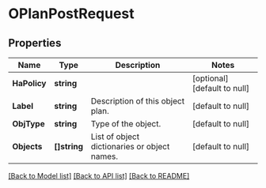 # OPlanPostRequest

## Properties
Name | Type | Description | Notes
------------ | ------------- | ------------- | -------------
**HaPolicy** | **string** |  | [optional] [default to null]
**Label** | **string** | Description of this object plan. | [default to null]
**ObjType** | **string** | Type of the object. | [default to null]
**Objects** | **[]string** | List of object dictionaries or object names. | [default to null]

[[Back to Model list]](../README.md#documentation-for-models) [[Back to API list]](../README.md#documentation-for-api-endpoints) [[Back to README]](../README.md)


